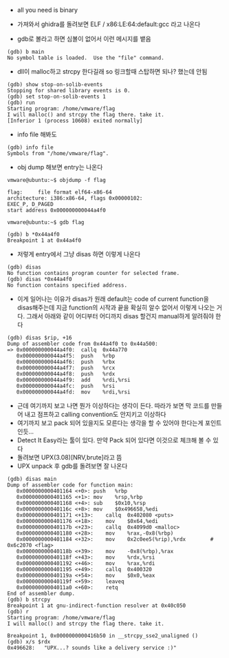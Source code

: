 * all you need is binary
* 가져와서 ghidra를 돌려보면 ELF / x86:LE:64:default:gcc 라고 나온다

* gdb로 볼라고 하면 심볼이 없어서 이런 메시지를 뱉음
~~~
(gdb) b main
No symbol table is loaded.  Use the "file" command.
~~~

* dll이 malloc하고 strcpy 한다길래 so 링크할때 스탑하면 되나? 했는데 안됨
~~~
(gdb) show stop-on-solib-events
Stopping for shared library events is 0.
(gdb) set stop-on-solib-events 1
(gdb) run
Starting program: /home/vmware/flag 
I will malloc() and strcpy the flag there. take it.
[Inferior 1 (process 10608) exited normally]
~~~

* info file 해봐도
~~~
(gdb) info file
Symbols from "/home/vmware/flag".
~~~

* obj dump 해보면 entry는 나온다
~~~
vmware@ubuntu:~$ objdump -f flag

flag:     file format elf64-x86-64
architecture: i386:x86-64, flags 0x00000102:
EXEC_P, D_PAGED
start address 0x000000000044a4f0
~~~

~~~
vmware@ubuntu:~$ gdb flag

(gdb) b *0x44a4f0
Breakpoint 1 at 0x44a4f0
~~~

* 저렇게 entry에서 그냥 disas 하면 이렇게 나온다
~~~
(gdb) disas
No function contains program counter for selected frame.
(gdb) disas *0x44a4f0
No function contains specified address.
~~~

* 이게 일어나는 이유가 disas가 원래 default는 code of current function을 disas해주는데 지금 function의 시작과 끝을 확실히 알수 없어서 이렇게 나오는 거다. 그래서 아래와 같이 어디부터 어디까지 disas 할건지 manual하게 알려줘야 한다

~~~
(gdb) disas $rip, +16
Dump of assembler code from 0x44a4f0 to 0x44a500:
=> 0x000000000044a4f0:	callq  0x44a770
   0x000000000044a4f5:	push   %rbp
   0x000000000044a4f6:	push   %rbx
   0x000000000044a4f7:	push   %rcx
   0x000000000044a4f8:	push   %rdx
   0x000000000044a4f9:	add    %rdi,%rsi
   0x000000000044a4fc:	push   %rsi
   0x000000000044a4fd:	mov    %rdi,%rsi

~~~

* 근데 여기까지 보고 나면 뭔가 이상하다는 생각이 든다. 따라가 보면 막 코드를 만들어 내고 점프하고 calling convention도 안지키고 이상하다
* 여기까지 보고 pack 되어 있을지도 모른다는 생각을 할 수 있어야 한다는게 포인트인듯...
* Detect It Easy라는 툴이 있다. 만약 Pack 되어 있다면 이것으로 체크해 볼 수 있다
* 돌려보면 UPX(3.08)[NRV,brute]라고 뜸
* UPX unpack 후 gdb를 돌려보면 잘 나온다

~~~
(gdb) disas main
Dump of assembler code for function main:
   0x0000000000401164 <+0>:	push   %rbp
   0x0000000000401165 <+1>:	mov    %rsp,%rbp
   0x0000000000401168 <+4>:	sub    $0x10,%rsp
   0x000000000040116c <+8>:	mov    $0x496658,%edi
   0x0000000000401171 <+13>:	callq  0x402080 <puts>
   0x0000000000401176 <+18>:	mov    $0x64,%edi
   0x000000000040117b <+23>:	callq  0x4099d0 <malloc>
   0x0000000000401180 <+28>:	mov    %rax,-0x8(%rbp)
   0x0000000000401184 <+32>:	mov    0x2c0ee5(%rip),%rdx        # 0x6c2070 <flag>
   0x000000000040118b <+39>:	mov    -0x8(%rbp),%rax
   0x000000000040118f <+43>:	mov    %rdx,%rsi
   0x0000000000401192 <+46>:	mov    %rax,%rdi
   0x0000000000401195 <+49>:	callq  0x400320
   0x000000000040119a <+54>:	mov    $0x0,%eax
   0x000000000040119f <+59>:	leaveq 
   0x00000000004011a0 <+60>:	retq   
End of assembler dump.
(gdb) b strcpy
Breakpoint 1 at gnu-indirect-function resolver at 0x40c050
(gdb) r
Starting program: /home/vmware/flag 
I will malloc() and strcpy the flag there. take it.

Breakpoint 1, 0x0000000000416b50 in __strcpy_sse2_unaligned ()
(gdb) x/s $rdx
0x496628:	"UPX...? sounds like a delivery service :)"
~~~